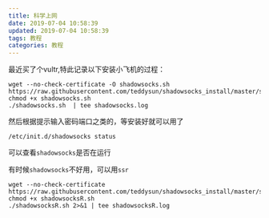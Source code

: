 ```yaml
---
title: 科学上网
date: 2019-07-04 10:58:39
updated: 2019-07-04 10:58:39
tags: 教程
categories: 教程
---
```


最近买了个vultr,特此记录以下安装小飞机的过程：

```
wget --no-check-certificate -O shadowsocks.sh https://raw.githubusercontent.com/teddysun/shadowsocks_install/master/shadowsocks.sh
chmod +x shadowsocks.sh
./shadowsocks.sh  | tee shadowsocks.log
```

然后根据提示输入密码端口之类的，等安装好就可以用了



```
/etc/init.d/shadowsocks status
```

可以查看`shadowsocks`是否在运行



有时候`shadowsocks`不好用，可以用`ssr`

```
wget --no-check-certificate https://raw.githubusercontent.com/teddysun/shadowsocks_install/master/shadowsocksR.sh
chmod +x shadowsocksR.sh
./shadowsocksR.sh 2>&1 | tee shadowsocksR.log
```

